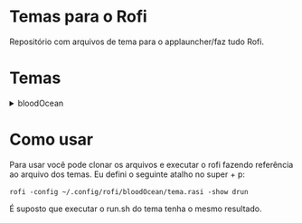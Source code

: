 # Temas para o Rofi
 Repositório com arquivos de tema para o applauncher/faz tudo Rofi.

# Temas
<details>
  <summary>bloodOcean</summary>
  
![screenshot do tema](./screenshots/bloodOcean.png)
</details>

# Como usar
Para usar você pode clonar os arquivos e executar o rofi fazendo referência ao arquivo dos temas.
Eu defini o seguinte atalho no super + p:

    rofi -config ~/.config/rofi/bloodOcean/tema.rasi -show drun

É suposto que executar o run.sh do tema tenha o mesmo resultado.

